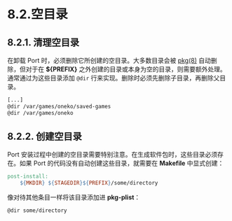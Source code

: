 # 8.2.空目录

## 8.2.1. 清理空目录

在卸载 Port 时，必须删除它所创建的空目录。大多数目录会被 [pkg(8)](https://man.freebsd.org/cgi/man.cgi?query=pkg&sektion=8&format=html) 自动删除，但对于在 **\${PREFIX}** 之外创建的目录或本身为空的目录，则需要额外处理。通常通过为这些目录添加 `@dir` 行来实现。删除时必须先删除子目录，再删除父目录。

```sh
[...]
@dir /var/games/oneko/saved-games
@dir /var/games/oneko
```

## 8.2.2. 创建空目录

Port 安装过程中创建的空目录需要特别注意。在生成软件包时，这些目录必须存在。如果 Port 的代码没有自动创建这些目录，就需要在 **Makefile** 中显式创建：

```makefile
post-install:
	${MKDIR} ${STAGEDIR}${PREFIX}/some/directory
```

像对待其他条目一样将该目录添加进 **pkg-plist**：

```sh
@dir some/directory
```

